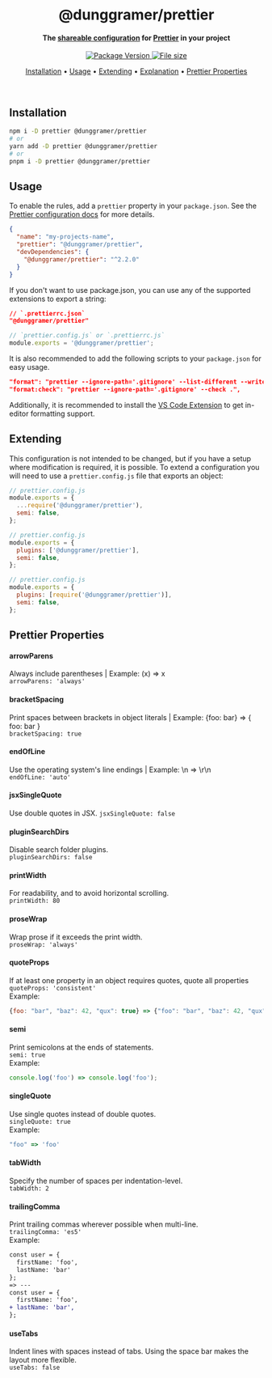 <!-- Title -->
<h1 align="center">
  @dunggramer/prettier
</h1>

<!-- Description -->
<h4 align="center"> 
  The <a href="https://prettier.io/docs/en/configuration.html#sharing-configurations">shareable configuration</a>
  for <a href="https://prettier.io/">Prettier</a> in your project
</h4>

<!-- Badges -->
<p align="center">
  <a href="https://www.npmjs.com/package/@dunggramer/prettier">
    <img
      src="https://img.shields.io/npm/v/@dunggramer/prettier?style=flat-square"
      alt="Package Version"
    />
  </a>

  <a href="https://www.npmjs.com/package/@dunggramer/prettier">
    <img
      src="https://img.badgesize.io/DungGramer/prettier/master/prettier.config.js.svg?label=File_size"
      alt="File size"
    />
  </a>
</p>

<!-- Quicklinks -->
<p align="center">
  <a href="#installation">Installation</a> •
  <a href="#usage">Usage</a> •
  <a href="#extending">Extending</a> •
  <a href="#explanation">Explanation</a> • 
  <a href="#prettier-properties">Prettier Properties</a>
</p>

<br>

## Installation

```bash
npm i -D prettier @dunggramer/prettier
# or
yarn add -D prettier @dunggramer/prettier
# or
pnpm i -D prettier @dunggramer/prettier
```

## Usage

To enable the rules, add a `prettier` property in your `package.json`. See the [Prettier configuration docs](https://prettier.io/docs/en/configuration.html) for more details.

```json
{
  "name": "my-projects-name",
  "prettier": "@dunggramer/prettier",
  "devDependencies": {
    "@dunggramer/prettier": "^2.2.0"
  }
}
```

If you don't want to use package.json, you can use any of the supported extensions to export a string:

```json
// `.prettierrc.json`
"@dunggramer/prettier"
```

```js
// `prettier.config.js` or `.prettierrc.js`
module.exports = '@dunggramer/prettier';
```

It is also recommended to add the following scripts to your `package.json` for easy usage.

```json
"format": "prettier --ignore-path='.gitignore' --list-different --write .",
"format:check": "prettier --ignore-path='.gitignore' --check .",
```

Additionally, it is recommended to install the [VS Code Extension](https://marketplace.visualstudio.com/items?itemName=esbenp.prettier-vscode) to get in-editor formatting support.

## Extending

This configuration is not intended to be changed, but if you have a setup where modification is required, it is possible. To extend a configuration you will need to use a `prettier.config.js` file that exports an object:

```javascript
// prettier.config.js
module.exports = {
  ...require('@dunggramer/prettier'),
  semi: false,
};
```

```javascript
// prettier.config.js
module.exports = {
  plugins: ['@dunggramer/prettier'],
  semi: false,
};
```

```javascript
// prettier.config.js
module.exports = {
  plugins: [require('@dunggramer/prettier')],
  semi: false,
};
```

## Prettier Properties

#### arrowParens

Always include parentheses | Example: (x) => x  
`arrowParens: 'always'`

#### bracketSpacing

Print spaces between brackets in object literals | Example: {foo: bar} => { foo: bar }  
`bracketSpacing: true`

#### endOfLine

Use the operating system's line endings | Example: \n => \r\n  
`endOfLine: 'auto'`

#### jsxSingleQuote

Use double quotes in JSX.
`jsxSingleQuote: false`

#### pluginSearchDirs

Disable search folder plugins.  
`pluginSearchDirs: false`

#### printWidth

For readability, and to avoid horizontal scrolling.  
`printWidth: 80`

#### proseWrap

Wrap prose if it exceeds the print width.  
`proseWrap: 'always'`

#### quoteProps

If at least one property in an object requires quotes, quote all properties  
`quoteProps: 'consistent'`  
Example:

```js
{foo: "bar", "baz": 42, "qux": true} => {"foo": "bar", "baz": 42, "qux": true}
```

#### semi

Print semicolons at the ends of statements.  
`semi: true`  
Example:

```js
console.log('foo') => console.log('foo');
```

#### singleQuote

Use single quotes instead of double quotes.  
`singleQuote: true`  
Example:

```js
"foo" => 'foo'
```

#### tabWidth

Specify the number of spaces per indentation-level.  
`tabWidth: 2`

#### trailingComma

Print trailing commas wherever possible when multi-line.  
`trailingComma: 'es5'`  
Example:

```diff
const user = {
  firstName: 'foo',
  lastName: 'bar'
};
=> ---
const user = {
  firstName: 'foo',
+ lastName: 'bar',
};
```

#### useTabs

Indent lines with spaces instead of tabs. Using the space bar makes the layout more flexible.  
`useTabs: false`